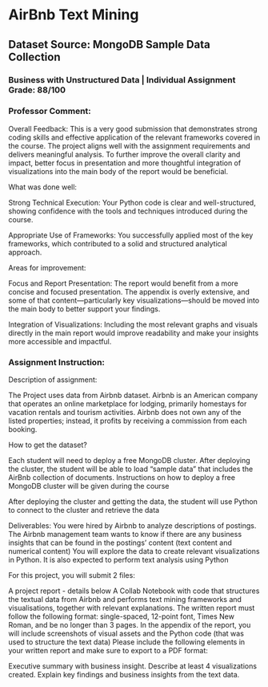 # AirBnb Text Mining
## Dataset Source: MongoDB Sample Data Collection
### Business with Unstructured Data | Individual Assignment Grade: 88/100
### Professor Comment:
Overall Feedback:
This is a very good submission that demonstrates strong coding skills and effective application of the relevant frameworks covered in the course. The project aligns well with the assignment requirements and delivers meaningful analysis. To further improve the overall clarity and impact, better focus in presentation and more thoughtful integration of visualizations into the main body of the report would be beneficial.

What was done well:

Strong Technical Execution: Your Python code is clear and well-structured, showing confidence with the tools and techniques introduced during the course.

Appropriate Use of Frameworks: You successfully applied most of the key frameworks, which contributed to a solid and structured analytical approach.

Areas for improvement:

Focus and Report Presentation: The report would benefit from a more concise and focused presentation. The appendix is overly extensive, and some of that content—particularly key visualizations—should be moved into the main body to better support your findings.

Integration of Visualizations: Including the most relevant graphs and visuals directly in the main report would improve readability and make your insights more accessible and impactful.
### Assignment Instruction:
Description of assignment:

The Project uses data from Airbnb dataset. Airbnb is an American company that operates an online marketplace for lodging, primarily homestays for vacation rentals and tourism activities. Airbnb does not own any of the listed properties; instead, it profits by receiving a commission from each booking.

How to get the dataset?

Each student will need to deploy a free MongoDB cluster. After deploying the cluster, the student will be able to load “sample data” that includes the AirBnb collection of documents. Instructions on how to deploy a free MongoDB cluster will be given during the course

After deploying the cluster and getting the data, the student will use Python to connect to the cluster and retrieve the data

Deliverables:
You were hired by Airbnb to analyze descriptions of postings. The Airbnb management team wants to know if there are any business insights that can be found in the postings’ content (text content and numerical content)
You will explore the data to create relevant visualizations in Python. It is also expected to perform text analysis using Python

For this project, you will submit 2 files:

A project report - details below
A Collab Notebook with code that structures the textual data from Airbnb and performs text mining frameworks and visualisations, together with relevant explanations.
The written report must follow the following format: single-spaced, 12-point font, Times New Roman, and be no longer than 3 pages. In the appendix of the report, you will include screenshots of visual assets and the Python code (that was used to structure the text data) Please include the following elements in your written report and make sure to export to a PDF format:

Executive summary with business insight.
Describe at least 4 visualizations created.
Explain key findings and business insights from the text data. 
